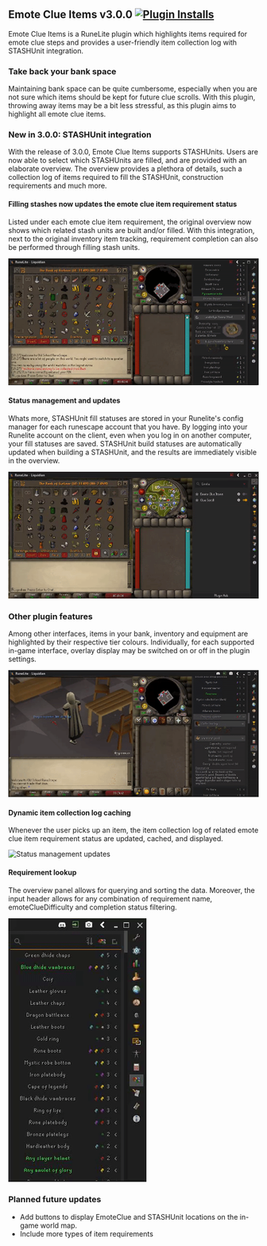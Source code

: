 ## Emote Clue Items v3.0.0 [![Plugin Installs](http://img.shields.io/endpoint?url=https://i.pluginhub.info/shields/installs/plugin/emote-clue-items&label=Active%20installs)](https://runelite.net/plugin-hub/Lars%20van%20Soest)

Emote Clue Items is a RuneLite plugin which highlights items required for emote clue steps and provides a user-friendly
item collection log with STASHUnit integration.

### Take back your bank space

Maintaining bank space can be quite cumbersome, especially when you are not sure which items should be kept for future
clue scrolls. With this plugin, throwing away items may be a bit less stressful, as this plugin aims to highlight all
emote clue items.

### New in 3.0.0: STASHUnit integration
With the release of 3.0.0, Emote Clue Items supports STASHUnits. Users are now able to select which STASHUnits are filled,
and are provided with an elaborate overview. The overview provides a plethora of details, such a collection log of items 
required to fill the STASHUnit, construction requirements and much more.

#### Filling stashes now updates the emote clue item requirement status
Listed under each emote clue item requirement, the original overview now shows which related stash units are built and/or filled. 
With this integration, next to the original inventory item tracking, requirement completion can also be performed through filling stash units. 

![Filling stashes pdates status](/readme/filling-stashes-updates-status.gif)

#### Status management and updates
Whats more, STASHUnit fill statuses are stored in your Runelite's config manager for each runescape account that you have. 
By logging into your Runelite account on the client, even when you log in on another computer, your fill statuses are saved. 
STASHUnit build statuses are automatically updated when building a STASHUnit, and the results are immediately visible in the overview.

![Interface item highlighting](/readme/interface-item-highlighting.gif)

### Other plugin features
Among other interfaces, items in your bank, inventory and equipment are highlighted by their respective tier colours.
Individually, for each supported in-game interface, overlay display may be switched on or off in the plugin settings.

![Item collection log caching](/readme/item-collection-log-caching.gif)

#### Dynamic item collection log caching
Whenever the user picks up an item, the item collection log of related emote clue item requirement status are updated,
cached, and displayed.

![Status management updates](/readme/status-management-updates.gif)

#### Requirement lookup
The overview panel allows for querying and sorting the data. Moreover, the input header allows for any combination of
requirement name, emoteClueDifficulty and completion status filtering.

![Requirement lookup](/readme/requirement-lookup.gif)

### Planned future updates
- Add buttons to display EmoteClue and STASHUnit locations on the in-game world map.
- Include more types of item requirements